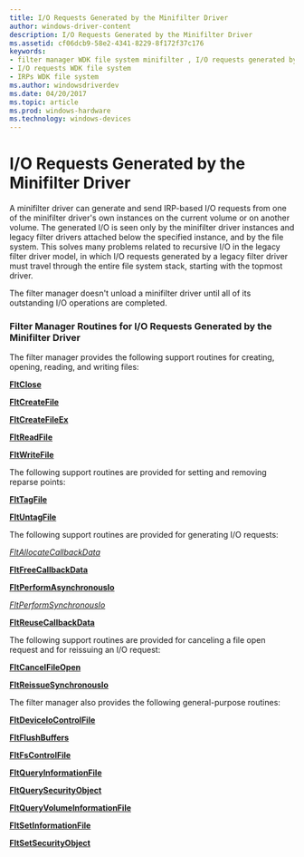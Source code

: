 ```yaml
---
title: I/O Requests Generated by the Minifilter Driver
author: windows-driver-content
description: I/O Requests Generated by the Minifilter Driver
ms.assetid: cf06dcb9-58e2-4341-8229-8f172f37c176
keywords:
- filter manager WDK file system minifilter , I/O requests generated by driver
- I/O requests WDK file system
- IRPs WDK file system
ms.author: windowsdriverdev
ms.date: 04/20/2017
ms.topic: article
ms.prod: windows-hardware
ms.technology: windows-devices
---
```


# I/O Requests Generated by the Minifilter Driver


A minifilter driver can generate and send IRP-based I/O requests from one of the minifilter driver's own instances on the current volume or on another volume. The generated I/O is seen only by the minifilter driver instances and legacy filter drivers attached below the specified instance, and by the file system. This solves many problems related to recursive I/O in the legacy filter driver model, in which I/O requests generated by a legacy filter driver must travel through the entire file system stack, starting with the topmost driver.

The filter manager doesn't unload a minifilter driver until all of its outstanding I/O operations are completed.

### <span id="Filter_Manager_Routines_for_I_O_Requests_Generated_by_the_Minifilter_Driver"></span><span id="filter_manager_routines_for_i_o_requests_generated_by_the_minifilter_driver"></span><span id="FILTER_MANAGER_ROUTINES_FOR_I_O_REQUESTS_GENERATED_BY_THE_MINIFILTER_DRIVER"></span>Filter Manager Routines for I/O Requests Generated by the Minifilter Driver

The filter manager provides the following support routines for creating, opening, reading, and writing files:

[**FltClose**](https://msdn.microsoft.com/library/windows/hardware/ff541863)

[**FltCreateFile**](https://msdn.microsoft.com/library/windows/hardware/ff541935)

[**FltCreateFileEx**](https://msdn.microsoft.com/library/windows/hardware/ff541937)

[**FltReadFile**](https://msdn.microsoft.com/library/windows/hardware/ff544286)

[**FltWriteFile**](https://msdn.microsoft.com/library/windows/hardware/ff544610)

The following support routines are provided for setting and removing reparse points:

[**FltTagFile**](https://msdn.microsoft.com/library/windows/hardware/ff544589)

[**FltUntagFile**](https://msdn.microsoft.com/library/windows/hardware/ff544608)

The following support routines are provided for generating I/O requests:

[*FltAllocateCallbackData*](https://msdn.microsoft.com/library/windows/hardware/ff541703)

[**FltFreeCallbackData**](https://msdn.microsoft.com/library/windows/hardware/ff542949)

[**FltPerformAsynchronousIo**](https://msdn.microsoft.com/library/windows/hardware/ff543420)

[*FltPerformSynchronousIo*](https://msdn.microsoft.com/library/windows/hardware/ff543421)

[**FltReuseCallbackData**](https://msdn.microsoft.com/library/windows/hardware/ff544358)

The following support routines are provided for canceling a file open request and for reissuing an I/O request:

[**FltCancelFileOpen**](https://msdn.microsoft.com/library/windows/hardware/ff541784)

[**FltReissueSynchronousIo**](https://msdn.microsoft.com/library/windows/hardware/ff544311)

The filter manager also provides the following general-purpose routines:

[**FltDeviceIoControlFile**](https://msdn.microsoft.com/library/windows/hardware/ff542046)

[**FltFlushBuffers**](https://msdn.microsoft.com/library/windows/hardware/ff542099)

[**FltFsControlFile**](https://msdn.microsoft.com/library/windows/hardware/ff542988)

[**FltQueryInformationFile**](https://msdn.microsoft.com/library/windows/hardware/ff543439)

[**FltQuerySecurityObject**](https://msdn.microsoft.com/library/windows/hardware/ff543441)

[**FltQueryVolumeInformationFile**](https://msdn.microsoft.com/library/windows/hardware/ff543446)

[**FltSetInformationFile**](https://msdn.microsoft.com/library/windows/hardware/ff544516)

[**FltSetSecurityObject**](https://msdn.microsoft.com/library/windows/hardware/ff544538)

 

 




